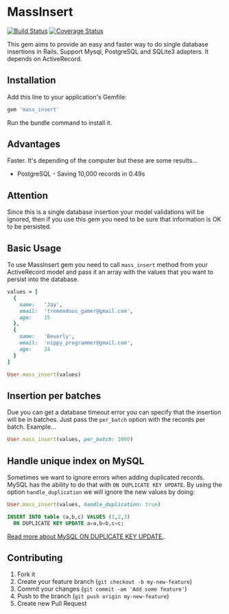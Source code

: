 # MassInsert
[![Build Status](https://travis-ci.org/alejandrodevs/mass_insert.png?branch=master)](https://travis-ci.org/alejandrodevs/mass_insert) [![Coverage Status](https://coveralls.io/repos/github/alejandrodevs/mass_insert/badge.svg?branch=master)](https://coveralls.io/github/alejandrodevs/mass_insert?branch=master)

This gem aims to provide an easy and faster way to do single database insertions in Rails.
Support Mysql, PostgreSQL and SQLite3 adapters. It depends on ActiveRecord.


## Installation
Add this line to your application's Gemfile:
```ruby
gem 'mass_insert'
```
Run the bundle command to install it.


## Advantages
Faster. It's depending of the computer but these are some results...
* PostgreSQL - Saving 10,000 records in 0.49s


## Attention
Since this is a single database insertion your model validations will be ignored,
then if you use this gem you need to be sure that information is OK to be persisted.


## Basic Usage
To use MassInsert gem you need to call `mass_insert` method from your ActiveRecord model
and pass it an array with the values that you want to persist into the database.
```ruby
values = [
  {
    name:   'Jay',
    email:  'tremendous_gamer@gmail.com',
    age:    15
  },
  {
    name:   'Beverly',
    email:  'nippy_programmer@gmail.com',
    age:    24
  }
]

User.mass_insert(values)
```


## Insertion per batches
Due you can get a database timeout error you can specify that the insertion will be in batches.
Just pass the `per_batch` option with the records per batch. Example...
```ruby
User.mass_insert(values, per_batch: 1000)
```


## Handle unique index on MySQL
Sometimes we want to ignore errors when adding duplicated records. MySQL has
the ability to do that with `ON DUPLICATE KEY UPDATE`. By using the option
`handle_duplication` we will ignore the new values by doing:
```ruby
User.mass_insert(values, handle_duplication: true)
```

```sql
INSERT INTO table (a,b,c) VALUES (1,2,3)
  ON DUPLICATE KEY UPDATE a=a,b=b,c=c;
```

[Read more about MySQL ON DUPLICATE KEY UPDATE.](http://dev.mysql.com/doc/refman/5.7/en/insert-on-duplicate.html).


## Contributing
1. Fork it
2. Create your feature branch (`git checkout -b my-new-feature`)
3. Commit your changes (`git commit -am 'Add some feature'`)
4. Push to the branch (`git push origin my-new-feature`)
5. Create new Pull Request
